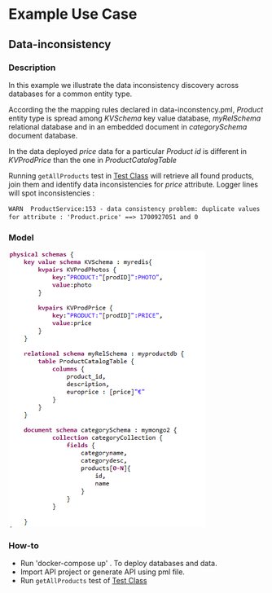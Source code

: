 # Example Use Case

## Data-inconsistency

### Description
In this example we illustrate the data inconsistency discovery across databases for a common entity type.

According the the mapping rules declared in data-inconstency.pml, *Product* entity type is spread among *KVSchema* key value database, *myRelSchema* relational database and in an embedded document in *categorySchema* document database.

In the data deployed *price* data for a particular *Product id* is different in *KVProdPrice* than the one in *ProductCatalogTable* 

Running `getAllProducts` test in [Test Class](https://github.com/gobertm/HyDRa/blob/main/Use-Cases/uc2-datainconsistency/src/test/java/DataInconsistenciesTests.java) will retrieve all found products, join them and identify data inconsistencies for *price* attribute.
Logger lines will spot inconsistencies :

    WARN  ProductService:153 - data consistency problem: duplicate values for attribute : 'Product.price' ==> 1700927051 and 0

### Model 

![data-inconsistency model](src/main/resources/model.PNG)

### How-to

-   Run 'docker-compose up' . To deploy databases and data.
-   Import API project or generate API using pml file.
-   Run `getAllProducts` test of [Test Class](https://github.com/gobertm/HyDRa/blob/main/Use-Cases/uc2-datainconsistency/src/test/java/DataInconsistenciesTests.java)